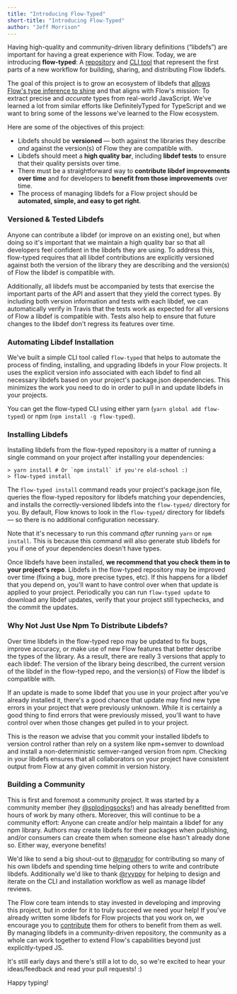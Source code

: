 ```yaml
---
title: "Introducing Flow-Typed"
short-title: "Introducing Flow-Typed"
author: "Jeff Morrison"
---
```


Having high-quality and community-driven library definitions (“libdefs”) are
important for having a great experience with Flow. Today, we are introducing
**flow-typed**: A [repository](https://github.com/flowtype/flow-typed/) and
[CLI tool](http://npmjs.org/packages/flow-typed) that represent the first parts
of a new workflow for building, sharing, and distributing Flow libdefs.

The goal of this project is to grow an ecosystem of libdefs that
[allows Flow's type inference to shine](https://medium.com/@thejameskyle/flow-mapping-an-object-373d64c44592)
and that aligns with Flow's mission: To extract precise and *accurate* types
from real-world JavaScript. We've learned a lot from similar efforts like
DefinitelyTyped for TypeScript and we want to bring some of the lessons we've
learned to the Flow ecosystem.

Here are some of the objectives of this project:

<!--truncate-->

- Libdefs should be **versioned** — both against the libraries they describe
  *and* against the version(s) of Flow they are compatible with.
- Libdefs should meet a **high quality bar**, including **libdef tests** to
  ensure that their quality persists over time.
- There must be a straightforward way to **contribute libdef improvements over
  time** and for developers to **benefit from those improvements** over time.
- The process of managing libdefs for a Flow project should be **automated,
  simple, and easy to get right**.

### Versioned & Tested Libdefs

Anyone can contribute a libdef (or improve on an existing one), but when doing
so it's important that we maintain a high quality bar so that all developers
feel confident in the libdefs they are using. To address this, flow-typed
requires that all libdef contributions are explicitly versioned against both
the version of the library they are describing and the version(s) of Flow the
libdef is compatible with.

Additionally, all libdefs must be accompanied by tests that exercise the
important parts of the API and assert that they yield the correct types. By
including both version information and tests with each libdef, we can
automatically verify in Travis that the tests work as expected for all versions
of Flow a libdef is compatible with. Tests also help to ensure that future
changes to the libdef don't regress its features over time.

### Automating Libdef Installation

We've built a simple CLI tool called `flow-typed` that helps to automate the
process of finding, installing, and upgrading libdefs in your Flow projects. It
uses the explicit version info associated with each libdef to find all
necessary libdefs based on your project's package.json dependencies. This
minimizes the work you need to do in order to pull in and update libdefs in
your projects.

You can get the flow-typed CLI using either yarn (`yarn global add flow-typed`)
or npm (`npm install -g flow-typed`).

### Installing Libdefs

Installing libdefs from the flow-typed repository is a matter of running a
single command on your project after installing your dependencies:

```
> yarn install # Or `npm install` if you're old-school :)
> flow-typed install
```

The `flow-typed install` command reads your project's package.json file,
queries the flow-typed repository for libdefs matching your dependencies, and
installs the correctly-versioned libdefs into the `flow-typed/` directory for
you. By default, Flow knows to look in the `flow-typed/` directory for libdefs
— so there is no additional configuration necessary.

Note that it's necessary to run this command *after* running `yarn` or
`npm install`. This is because this command will also generate stub libdefs for
you if one of your dependencies doesn't have types.

Once libdefs have been installed, **we recommend that you check them in to your
project's repo**. Libdefs in the flow-typed repository may be improved over
time (fixing a bug, more precise types, etc). If this happens for a libdef that
you depend on, you'll want to have control over when that update is applied to
your project. Periodically you can run `flow-typed update` to download any
libdef updates, verify that your project still typechecks, and the commit the
updates.

### Why Not Just Use Npm To Distribute Libdefs?

Over time libdefs in the flow-typed repo may be updated to fix bugs, improve
accuracy, or make use of new Flow features that better describe the types of
the library. As a result, there are really 3 versions that apply to each
libdef: The version of the library being described, the current version of the
libdef in the flow-typed repo, and the version(s) of Flow the libdef is
compatible with.

If an update is made to some libdef that you use in your project after you've
already installed it, there's a good chance that update may find new type
errors in your project that were previously unknown. While it is certainly a
good thing to find errors that were previously missed, you'll want to have
control over when those changes get pulled in to your project.

This is the reason we advise that you commit your installed libdefs to version
control rather than rely on a system like npm+semver to download and install a
non-deterministic semver-ranged version from npm. Checking in your libdefs
ensures that all collaborators on your project have consistent output from Flow
at any given commit in version history.

### Building a Community

This is first and foremost a community project. It was started by a community
member (hey [@splodingsocks](https://github.com/splodingsocks)!) and has
already benefitted from hours of work by many others. Moreover, this will
continue to be a community effort: Anyone can create and/or help maintain a
libdef for any npm library. Authors may create libdefs for their packages when
publishing, and/or consumers can create them when someone else hasn't already
done so. Either way, everyone benefits!

We'd like to send a big shout-out to [@marudor](https://github.com/marudor) for
contributing so many of his own libdefs and spending time helping others to
write and contribute libdefs. Additionally we'd like to thank
[@ryyppy](https://github.com/ryyppy) for helping to design and iterate on the
CLI and installation workflow as well as manage libdef reviews.

The Flow core team intends to stay invested in developing and improving this
project, but in order for it to truly succeed we need your help! If you've
already written some libdefs for Flow projects that you work on, we encourage
you to [contribute](https://github.com/flowtype/flow-typed/#how-do-i-contribute-library-definitions)
them for others to benefit from them as well. By managing libdefs in a
community-driven repository, the community as a whole can work together to
extend Flow's capabilities beyond just explicitly-typed JS.

It's still early days and there's still a lot to do, so we're excited to hear
your ideas/feedback and read your pull requests! :)

Happy typing!
